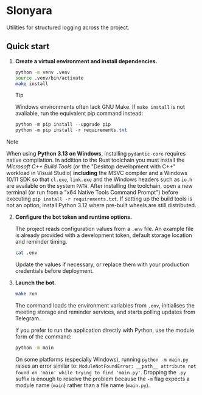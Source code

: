 # Slonyara

Utilities for structured logging across the project.

## Quick start

1. **Create a virtual environment and install dependencies.**

   ```bash
   python -m venv .venv
   source .venv/bin/activate
   make install
   ```

   > [!TIP]
   > Windows environments often lack GNU Make. If `make install` is not
   > available, run the equivalent pip command instead:
   >
   > ```powershell
   > python -m pip install --upgrade pip
   > python -m pip install -r requirements.txt
   > ```

> [!NOTE]
> When using **Python 3.13 on Windows**, installing `pydantic-core`
> requires native compilation. In addition to the Rust toolchain you must
> install the *Microsoft C++ Build Tools* (or the "Desktop development with
> C++" workload in Visual Studio) **including** the MSVC compiler and a
> Windows 10/11 SDK so that `cl.exe`, `link.exe` and the Windows headers
> such as `io.h` are available on the system `PATH`. After installing the
> toolchain, open a new terminal (or run from a "x64 Native Tools Command
> Prompt") before executing `pip install -r requirements.txt`. If setting
> up the build tools is not an option, install Python 3.12 where pre-built
> wheels are still distributed.

2. **Configure the bot token and runtime options.**

   The project reads configuration values from a `.env` file. An example
   file is already provided with a development token, default storage
   location and reminder timing.

   ```bash
   cat .env
   ```

   Update the values if necessary, or replace them with your production
   credentials before deployment.

3. **Launch the bot.**

   ```bash
   make run
   ```

   The command loads the environment variables from `.env`, initialises
   the meeting storage and reminder services, and starts polling updates
   from Telegram.

   If you prefer to run the application directly with Python, use the
   module form of the command:

   ```bash
   python -m main
   ```

   On some platforms (especially Windows), running `python -m main.py`
   raises an error similar to: `ModuleNotFoundError: __path__ attribute
   not found on 'main' while trying to find 'main.py'`. Dropping the
   `.py` suffix is enough to resolve the problem because the `-m` flag
   expects a module name (`main`) rather than a file name (`main.py`).
